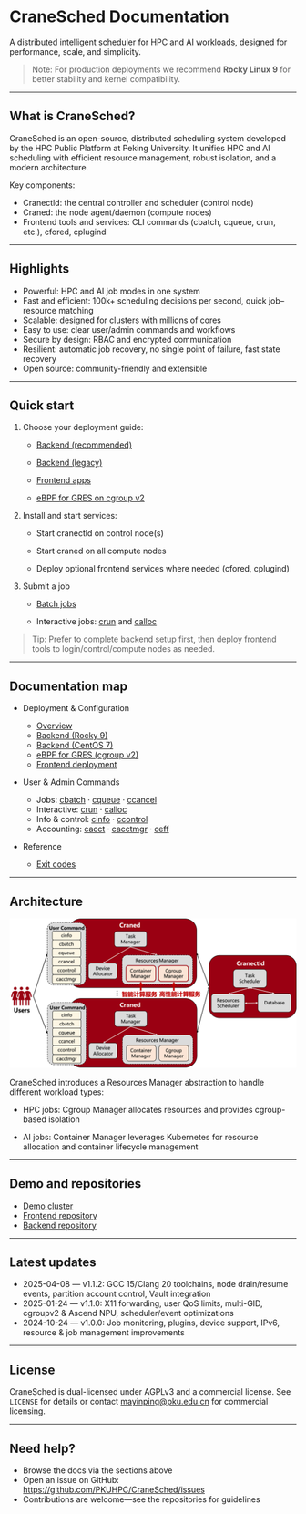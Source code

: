 <!-- Home page for the CraneSched documentation site (MkDocs) -->

# CraneSched Documentation

A distributed intelligent scheduler for HPC and AI workloads, designed for performance, scale, and simplicity.

> Note: For production deployments we recommend **Rocky Linux 9** for better stability and kernel compatibility.

---

## What is CraneSched?

CraneSched is an open-source, distributed scheduling system developed by the HPC Public Platform at Peking University. It unifies HPC and AI scheduling with efficient resource management, robust isolation, and a modern architecture.

Key components:

- Cranectld: the central controller and scheduler (control node)
- Craned: the node agent/daemon (compute nodes)
- Frontend tools and services: CLI commands (cbatch, cqueue, crun, etc.), cfored, cplugind

---

## Highlights

- Powerful: HPC and AI job modes in one system
- Fast and efficient: 100k+ scheduling decisions per second, quick job–resource matching
- Scalable: designed for clusters with millions of cores
- Easy to use: clear user/admin commands and workflows
- Secure by design: RBAC and encrypted communication
- Resilient: automatic job recovery, no single point of failure, fast state recovery
- Open source: community-friendly and extensible

---

## Quick start

1. Choose your deployment guide:

	 - [Backend (recommended)](<./deployment/Backend Deployment/Rocky9.md>)

	 - [Backend (legacy)](<./deployment/Backend Deployment/Centos7.md>)

	 - [Frontend apps](./deployment/Frontend.md)

	 - [eBPF for GRES on cgroup v2](<./deployment/Backend Deployment/EBPF.md>)

2. Install and start services:

	 - Start cranectld on control node(s)

	 - Start craned on all compute nodes

	 - Deploy optional frontend services where needed (cfored, cplugind)

3. Submit a job

	 - [Batch jobs](./command/cbatch.md)

	 - Interactive jobs: [crun](./command/crun.md) and [calloc](./command/calloc.md)

> Tip: Prefer to complete backend setup first, then deploy frontend tools to login/control/compute nodes as needed.

---

## Documentation map

- Deployment & Configuration
	- [Overview](./deployment/index.md)
	- [Backend (Rocky 9)](<./deployment/Backend Deployment/Rocky9.md>)
	- [Backend (CentOS 7)](<./deployment/Backend Deployment/Centos7.md>)
	- [eBPF for GRES (cgroup v2)](<./deployment/Backend Deployment/EBPF.md>)
	- [Frontend deployment](./deployment/Frontend.md)

- User & Admin Commands
	- Jobs: [cbatch](./command/cbatch.md) · [cqueue](./command/cqueue.md) · [ccancel](./command/ccancel.md)
	- Interactive: [crun](./command/crun.md) · [calloc](./command/calloc.md)
	- Info & control: [cinfo](./command/cinfo.md) · [ccontrol](./command/ccontrol.md)
	- Accounting: [cacct](./command/cacct.md) · [cacctmgr](./command/cacctmgr.md) · [ceff](./command/ceff.md)

- Reference
	- [Exit codes](./referrence/exit_code.md)

---

## Architecture

![CraneSched architecture](./images/Architecture.png)

CraneSched introduces a Resources Manager abstraction to handle different workload types:

- HPC jobs: Cgroup Manager allocates resources and provides cgroup-based isolation

- AI jobs: Container Manager leverages Kubernetes for resource allocation and container lifecycle management

---

## Demo and repositories

- [Demo cluster](https://hpc.pku.edu.cn/demo/cranesched)
- [Frontend repository](https://github.com/PKUHPC/CraneSched-FrontEnd)
- [Backend repository](https://github.com/PKUHPC/CraneSched)

---

## Latest updates

- 2025-04-08 — v1.1.2: GCC 15/Clang 20 toolchains, node drain/resume events, partition account control, Vault integration
- 2025-01-24 — v1.1.0: X11 forwarding, user QoS limits, multi-GID, cgroupv2 & Ascend NPU, scheduler/event optimizations
- 2024-10-24 — v1.0.0: Job monitoring, plugins, device support, IPv6, resource & job management improvements

---

## License

CraneSched is dual-licensed under AGPLv3 and a commercial license. See `LICENSE` for details or contact mayinping@pku.edu.cn for commercial licensing.

---

## Need help?

- Browse the docs via the sections above
- Open an issue on GitHub: <https://github.com/PKUHPC/CraneSched/issues>
- Contributions are welcome—see the repositories for guidelines
